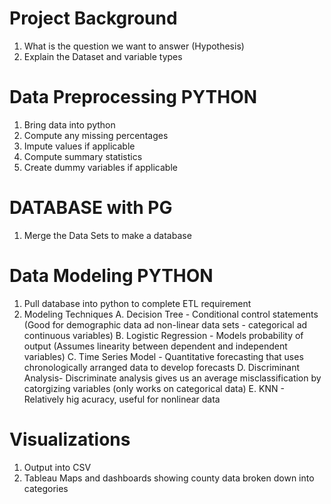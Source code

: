 # Project Background
1. What is the question we want to answer (Hypothesis)
2. Explain the Dataset and variable types

# Data Preprocessing PYTHON
1. Bring data into python
2. Compute any missing percentages
3. Impute values if applicable
4. Compute summary statistics
5. Create dummy variables if applicable

# DATABASE with PG
1. Merge the Data Sets to make a database

# Data Modeling PYTHON
1. Pull database into python to complete ETL requirement
2. Modeling Techniques
  A. Decision Tree - Conditional control statements (Good for demographic data ad non-linear data sets - categorical ad continuous variables)
  B. Logistic Regression - Models probability of output (Assumes linearity between dependent and independent variables)
  C. Time Series Model - Quantitative forecasting that uses chronologically arranged data to develop forecasts
  D. Discriminant Analysis- Discriminate analysis gives us an average misclassification by catorgizing variables (only works on categorical data)
  E. KNN - Relatively hig acuracy, useful for nonlinear data

# Visualizations
1. Output into CSV
2. Tableau Maps and dashboards showing county data broken down into categories
